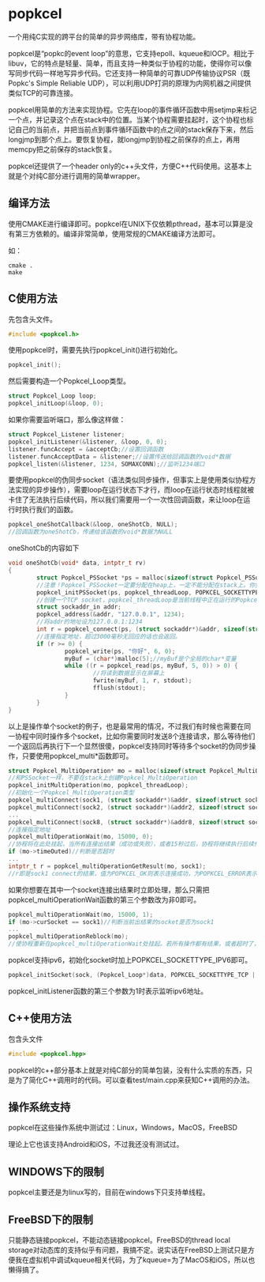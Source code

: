 ﻿# popkcel
一个用纯C实现的跨平台的简单的异步网络库，带有协程功能。

popkcel是“popkc的event loop”的意思，它支持epoll、kqueue和IOCP。相比于libuv，它的特点是轻量、简单，而且支持一种类似于协程的功能，使得你可以像写同步代码一样地写异步代码。它还支持一种简单的可靠UDP传输协议PSR（既Popkc's Simple Reliable UDP），可以利用UDP打洞的原理为内网机器之间提供类似TCP的可靠连接。

popkcel用简单的方法来实现协程。它先在loop的事件循环函数中用setjmp来标记一个点，并记录这个点在stack中的位置。当某个协程需要挂起时，这个协程也标记自己的当前点，并把当前点到事件循环函数中的点之间的stack保存下来，然后longjmp到那个点上。要恢复协程，就longjmp到协程之前保存的点上，再用memcpy把之前保存的stack恢复。

popkcel还提供了一个header only的c++头文件，方便C++代码使用。这基本上就是个对纯C部分进行调用的简单wrapper。

## 编译方法

使用CMAKE进行编译即可。popkcel在UNIX下仅依赖pthread，基本可以算是没有第三方依赖的。编译非常简单，使用常规的CMAKE编译方法即可。

如：
```shell
cmake .
make
```
## C使用方法

先包含头文件。
```c
#include <popkcel.h>
```
使用popkcel时，需要先执行popkcel_init()进行初始化。
```c
popkcel_init();
```
然后需要构造一个Popkcel_Loop类型。
```c
struct Popkcel_Loop loop;
popkcel_initLoop(&loop, 0);
```
如果你需要监听端口，那么像这样做：
```c
struct Popkcel_Listener listener;
popkcel_initListener(&listener, &loop, 0, 0);
listener.funcAccept = &acceptCb;//设置回调函数
listener.funcAcceptData = &listener;//设置传送给回调函数的void*数据
popkcel_listen(&listener, 1234, SOMAXCONN);//监听1234端口
```
要使用popkcel的伪同步socket（语法类似同步操作，但事实上是使用类似协程方法实现的异步操作），需要loop在运行状态下才行，而loop在运行状态时线程就被卡住了无法执行后续代码，所以我们需要用一个一次性回调函数，来让loop在运行时执行我们的函数。
```c
popkcel_oneShotCallback(&loop, oneShotCb, NULL);
//回调函数为oneShotCb，传递给该函数的void*数据为NULL
```
oneShotCb的内容如下
```c
void oneShotCb(void* data, intptr_t rv)
{
        struct Popkcel_PSSocket *ps = malloc(sizeof(struct Popkcel_PSSocket));
        //注意！Popkcel_PSSocket一定要分配在heap上，一定不能分配在stack上。你要明白我们实际上还是在用异步操作，也就是执行Popkcel_PSSocket相关的函数时，我们相当于从当前的函数中返回了。如果Popkcel_PSSocket分配在了stack上，那么它在内存中的数据实际上已经不可靠了，于是程序就会崩溃。
        popkcel_initPSSocket(ps, popkcel_threadLoop, POPKCEL_SOCKETTYPE_TCP, 0);
        //创建一个TCP socket，popkcel_threadLoop是当前线程中正在运行的Popkcel_Loop。
        struct sockaddr_in addr;
        popkcel_address(&addr, "127.0.0.1", 1234);
        //将addr的地址设为127.0.0.1:1234
        int r = popkcel_connect(ps, (struct sockaddr*)&addr, sizeof(struct sockaddr_in), 3000);
        //连接指定地址，超过3000毫秒无回应的话也会返回。
        if (r >= 0) {
                popkcel_write(ps, "你好", 6, 0);
                myBuf = (char*)malloc(5);//myBuf是个全局的char*变量
                while ((r = popkcel_read(ps, myBuf, 5, 0)) > 0) {
                        //将读到数据显示在屏幕上
                        fwrite(myBuf, 1, r, stdout);
                        fflush(stdout);
                }
        }
}
```
以上是操作单个socket的例子，也是最常用的情况，不过我们有时候也需要在同一协程中同时操作多个socket，比如你需要同时发送8个连接请求，那么等待他们一个返回后再执行下一个显然很傻，popkcel支持同时等待多个socket的伪同步操作，只要使用popkcel_multi*函数即可。
```c
struct Popkcel_MultiOperation* mo = malloc(sizeof(struct Popkcel_MultiOperation));
//和PSSocket一样，不要在stack上创建Popkcel_MultiOperation
popkcel_initMultiOperation(mo, popkcel_threadLoop);
//初始化一个Popkcel_MultiOperation类型
popkcel_multiConnect(sock1, (struct sockaddr*)&addr, sizeof(struct sockaddr_in), mo);
popkcel_multiConnect(sock2, (struct sockaddr*)&addr2, sizeof(struct sockaddr_in), mo);
...
popkcel_multiConnect(sock8, (struct sockaddr*)&addr8, sizeof(struct sockaddr_in), mo);
//连接指定地址
popkcel_multiOperationWait(mo, 15000, 0);
//协程将在此处挂起，当所有连接出结果（成功或失败），或者15秒过后，协程将继续执行后续代码
if (mo->timeOuted)//判断是否超时
...
intptr_t r = popkcel_multiOperationGetResult(mo, sock1);
//r即是sock1 connect的结果，值为POPKCEL_OK则表示连接成功，为POPKCEL_ERROR表示连接显式地返回错误，为POPKCEL_WOULDBLOCK表示连接超时
```
如果你想要在其中一个socket连接出结果时立即处理，那么只需把popkcel_multiOperationWait函数的第三个参数改为非0即可。
```c
popkcel_multiOperationWait(mo, 15000, 1);
if (mo->curSocket == sock1)//判断当前出结果的socket是否为sock1
...
popkcel_multiOperationReblock(mo);
//使协程重新在popkcel_multiOperationWait处挂起。若所有操作都有结果，或者超时了，那么popkcel_multiOperationReblock会立即返回，并执行后面的代码。
```
popkcel支持ipv6，初始化socket时加上POPKCEL_SOCKETTYPE_IPV6即可。
```c
popkcel_initSocket(sock, (Popkcel_Loop*)data, POPKCEL_SOCKETTYPE_TCP | POPKCEL_SOCKETTYPE_IPV6, 0);
```
popkcel_initListener函数的第三个参数为1时表示监听ipv6地址。

## C++使用方法

包含头文件
```c++
#include <popkcel.hpp>
```
popkcel的c++部分基本上就是对纯C部分的简单包装，没有什么实质的东西，只是为了简化C++调用时的代码。可以查看test/main.cpp来获知C++调用的办法。

## 操作系统支持

popkcel在这些操作系统中测试过：Linux，Windows，MacOS，FreeBSD

理论上它也该支持Android和iOS，不过我还没有测试过。

## WINDOWS下的限制

popkcel主要还是为linux写的，目前在windows下只支持单线程。

## FreeBSD下的限制

只能静态链接popkcel，不能动态链接popkcel。FreeBSD的thread local storage对动态库的支持似乎有问题，我搞不定。说实话在FreeBSD上测试只是方便我在虚拟机中调试kqueue相关代码，为了kqueue=为了MacOS和iOS，所以也懒得搞了。
